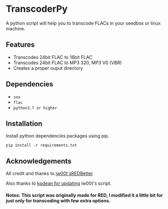 # TranscoderPy

A python script will help you to transcode FLACs in your seedbox or linux machine.
## Features

- Transcodes 24bit FLAC to 16bit FLAC
- Transcodes 24bit FLAC to MP3 320, MP3 V0 (VBR)
- Creates a proper ouput directory

## Dependencies

- ```sox```
- ```flac```
- ```python3.7 or higher```

## Installation

Install python dependencies packages using pip.

```pip install -r requirements.txt```
## Acknowledgements

All credit and thanks to [iw00t'sREDBetter](https://github.com/iw00t/REDBetter/)

Also thanks to [kpdean for updating](https://github.com/kpdean/RED_OPS_Better) iw00t's script.

#### Notes: This script was originally made for RED, I modified it a little bit for just only for transcoding with few extra options.
